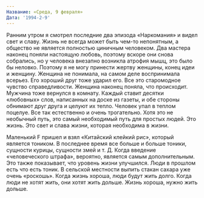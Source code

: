 ```yaml
---
Название: «Среда, 9 февраля»
Дата: '1994-2-9'
---
```

Ранним утром я смотрел последние два эпизода «Наркомания» и видел свет и славу. Жизнь не всегда может быть чем-то непонятным, а общество не является полностью циничным человеком. Два мастера наконец поняли настоящую любовь, поэтому вскоре они снова собрались, но у человека внезапно возникла атрофия мышц, это было бы неловко. Поэтому я не могу принести жертву женщины, конец идеи и женщину. Женщина не понимала, на самом деле воспринимала всерьез. Его хороший друг тоже ударил его. Все это старомодное чувство справедливости. Женщина наконец поняла, что происходит. Мужчина тоже вернулся в комнату. Каждый ставит десятки «любовных» слов, написанных на доске из газеты, и обе стороны обнимают друг друга и целуют их тепло. Человек упал в теплом поцелуе. Все так естественно и очень трогательно. Хотя это не необычный путь, это самый необходимый путь для простых людей. Это жизнь. Это свет и слава жизни, которая необходима в жизни.

Маленький F пришел и взял «Китайский клейкий рис», который является тоником. В последнее время все больше и больше тоники, сущности курицы, сущности змей и т. Д. Когда введение «человеческого штрафа», вероятно, является самым дополнительным. Это также показывает, что уровень жизни улучшился. Люди в прошлом есть что есть тоник. В сельской местности выпить стакан сахара уже очень «роскошь». Когда жизнь хороша, люди будут жить долго. Когда люди не хотят жить, они хотят жить дольше. Жизнь хороша, нужно жить дольше.